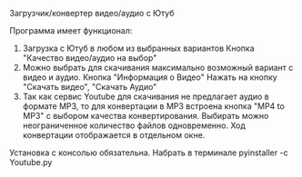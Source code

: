 Загрузчик/конвертер видео/аудио с Ютуб

Программа имеет функционал:
1. Загрузка с Ютуб в любом из выбранных вариантов
   Кнопка "Качество видео/аудио на выбор"
2. Можно выбрать для скачивания максимально возможный вариант с видео и аудио. 
   Кнопка "Информация о Видео"
   Нажать на кнопку "Скачать видео", "Скачать Аудио"
3. Так как сервис Youtube для скачивания не предлагает аудио в формате MP3, то для конвертации 
   в MP3 встроена кнопка "MP4 to MP3" с выбором качества конвертирования. 
   Выбирать можно неограниченное количество файлов одновременно.
   Ход конвертации отображается в отдельном окне.
   
Установка с консолью обязательна. Набрать в терминале pyinstaller -c Youtube.py
